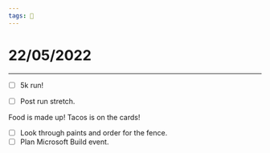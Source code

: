 ```yaml
---
tags: 📆
---
```


# 22/05/2022
---

- [ ] 5k run!
- [ ] Post run stretch.


Food is made up! Tacos is on the cards!

- [ ] Look through paints and order for the fence.
- [ ] Plan Microsoft Build event.
